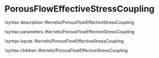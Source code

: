 # PorousFlowEffectiveStressCoupling

!syntax description /Kernels/PorousFlowEffectiveStressCoupling

!syntax parameters /Kernels/PorousFlowEffectiveStressCoupling

!syntax inputs /Kernels/PorousFlowEffectiveStressCoupling

!syntax children /Kernels/PorousFlowEffectiveStressCoupling
